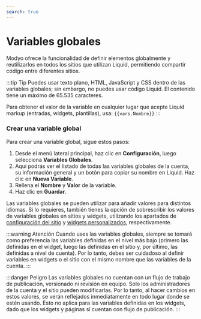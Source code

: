 ```yaml
---
search: true
---
```


# Variables globales

Modyo ofrece la funcionalidad de definir elementos globalmente y reutilizarlos en todos los sitios que utilizan Liquid, permitiendo compartir código entre diferentes sitios.

:::tip Tip
Puedes usar texto plano, HTML, JavaScript y CSS dentro de las variables globales; sin embargo, no puedes usar código Liquid. El contenido tiene un máximo de 65.535 caracteres.

Para obtener el valor de la variable en cualquier lugar que acepte Liquid markup (entradas, widgets, plantillas), usa: <span v-pre>`{{vars.Nombre}}`</span>
:::

### Crear una variable global

Para crear una variable global, sigue estos pasos:

1. Desde el menú lateral principal, haz clic en **Configuración**, luego selecciona **Variables Globales**.
2. Aquí podrás ver el listado de todas las variables globales de la cuenta, su información general y un botón para copiar su nombre en Liquid. Haz clic en **Nueva Variable**.
3. Rellena el **Nombre** y **Valor** de la variable.
4. Haz clic en **Guardar**.

Las variables globales se pueden utilizar para añadir valores para distintos idiomas. Si lo requieres, también tienes la opción de sobrescribir los valores de variables globales en sitios y widgets, utilizando los apartados de [configuración del sitio](/es/platform/channels/sites#variables-del-sitio) y [widgets personalizados](/es/platform/channels/widgets#variables-del-widget), respectivamente.

:::warning Atención
Cuando uses las variables globales, siempre se tomará como preferencia las variables definidas en el nivel más bajo (primero las definidas en el widget, luego las definidas en el sitio y, por último, las definidas a nivel de cuenta). Por lo tanto, debes ser cuidadoso al definir variables en widgets o el sitio con el mismo nombre que las variables de la cuenta.
:::

:::danger Peligro
Las variables globales no cuentan con un flujo de trabajo de publicación, versionado ni revisión en equipo. Solo los administradores de la cuenta y el sitio pueden modificarlas. Por lo tanto, al hacer cambios en estos valores, se verán reflejados inmediatamente en todo lugar donde se estén usando.
Esto no aplica para las variables definidas en los widgets, dado que los widgets y páginas sí cuentan con flujo de publicación.
:::
